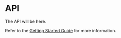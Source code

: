 # API

The API will be here.

Refer to the [Getting Started Guide](https://api-platform.com/docs/distribution) for more information.

